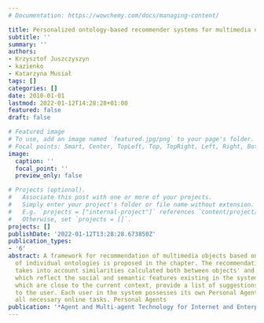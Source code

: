 ```yaml
---
# Documentation: https://wowchemy.com/docs/managing-content/

title: Personalized ontology-based recommender systems for multimedia objects
subtitle: ''
summary: ''
authors:
- Krzysztof Juszczyszyn
- kazienko
- Katarzyna Musiał
tags: []
categories: []
date: 2010-01-01
lastmod: 2022-01-12T14:28:28+01:00
featured: false
draft: false

# Featured image
# To use, add an image named `featured.jpg/png` to your page's folder.
# Focal points: Smart, Center, TopLeft, Top, TopRight, Left, Right, BottomLeft, Bottom, BottomRight.
image:
  caption: ''
  focal_point: ''
  preview_only: false

# Projects (optional).
#   Associate this post with one or more of your projects.
#   Simply enter your project's folder or file name without extension.
#   E.g. `projects = ["internal-project"]` references `content/project/deep-learning/index.md`.
#   Otherwise, set `projects = []`.
projects: []
publishDate: '2022-01-12T13:28:28.673850Z'
publication_types:
- '6'
abstract: A framework for recommendation of multimedia objects based on processing
  of individual ontologies is proposed in the chapter. The recommendation process
  takes into account similarities calculated both between objects' and users' ontologies,
  which reflect the social and semantic features existing in the system. The ontologies,
  which are close to the current context, provide a list of suggestions presented
  to the user. Each user in the system possesses its own Personal Agent that performs
  all necessary online tasks. Personal Agents
publication: '*Agent and Multi-agent Technology for Internet and Enterprise Systems*'
---
```

